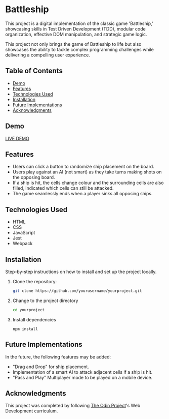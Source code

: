 # Battleship

This project is a digital implementation of the classic game 'Battleship,' showcasing skills in Test Driven Development (TDD), modular code organization, effective DOM manipulation, and strategic game logic. 

This project not only brings the game of Battleship to life but also showcases the ability to tackle complex programming challenges while delivering a compelling user experience.

## Table of Contents
- [Demo](#demo)
- [Features](#features)
- [Technologies Used](#technologies-used)
- [Installation](#installation)
-  [Future Implementations](#future-implementations)
- [Acknowledgments](#acknowledgments)

## Demo

[LIVE DEMO](https://dylen400mh.github.io/battleship/)

## Features

- Users can click a button to randomize ship placement on the board.
- Users play against an AI (not smart) as they take turns making shots on the opposing board.
- If a ship is hit, the cells change colour and the surrounding cells are also filled, indicated which cells can still be attacked. 
- The game seamlessly ends when a player sinks all opposing ships. 

## Technologies Used

  - HTML
  - CSS
  - JavaScript
  - Jest
  - Webpack

## Installation

Step-by-step instructions on how to install and set up the project locally.

1. Clone the repository:

   ```bash
   git clone https://github.com/yourusername/yourproject.git
   ```
   
2. Change to the project directory

   ```bash
   cd yourproject
   ```
   
3. Install dependencies

   ```
   npm install
   ```

## Future Implementations
In the future, the following features may be added:

- "Drag and Drop" for ship placement.
- Implementation of a smart AI to attack adjacent cells if a ship is hit.
- "Pass and Play" Multiplayer mode to be played on a mobile device.

## Acknowledgments

This project was completed by following [The Odin Project](https://www.theodinproject.com/)'s Web Development curriculum.


